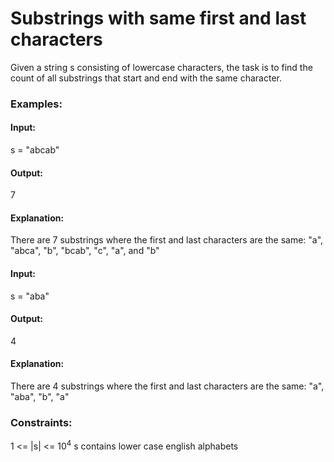 # Substrings with same first and last characters
Given a string s consisting of lowercase characters, the task is to find the count of all substrings that start and end with the same character.

### Examples:
#### Input:
s = "abcab"
#### Output: 
7
#### Explanation:
There are 7 substrings where the first and last characters are the same: "a", "abca", "b", "bcab", "c", "a", and "b"

#### Input: 
s = "aba"
#### Output: 
4
#### Explanation: 
There are 4 substrings where the first and last characters are the same: "a", "aba", "b", "a"

### Constraints:
1 <= |s| <= $`10^4`$
s contains lower case english alphabets
